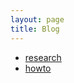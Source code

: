 ```yaml
---
layout: page
title: Blog
---
```

- [research](https://drsonusharma.com/research.html)
- [howto](https://drsonusharma.com/howto.html)